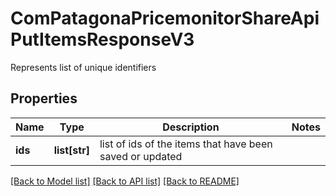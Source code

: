 # ComPatagonaPricemonitorShareApiPutItemsResponseV3

Represents list of unique identifiers
## Properties
Name | Type | Description | Notes
------------ | ------------- | ------------- | -------------
**ids** | **list[str]** | list of ids of the items that have been saved or updated | 

[[Back to Model list]](../README.md#documentation-for-models) [[Back to API list]](../README.md#documentation-for-api-endpoints) [[Back to README]](../README.md)


